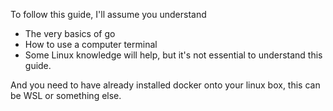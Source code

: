 To follow this guide, I'll assume you understand 
- The very basics of go
- How to use a computer terminal
- Some Linux knowledge will help, but it's not essential to understand this guide.

And you need to have already installed docker onto your linux box, this can be WSL or something else.